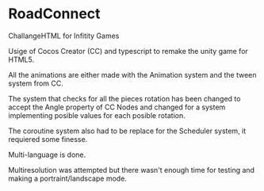 # RoadConnect
ChallangeHTML for Infitity Games

Usige of Cocos Creator (CC) and typescript to remake the unity game for HTML5.

All the animations are either made with the Animation system and the tween system from CC.

The system that checks for all the pieces rotation has been changed to accept the Angle property of CC Nodes and changed for a system implementing posible values for each posible rotation.

The coroutine system also had to be replace for the Scheduler system, it requiered some finesse.

Multi-language is done.

Multiresolution was attempted but there wasn't enough time for testing and making a portraint/landscape mode.
